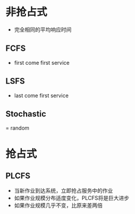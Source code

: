 # 非抢占式
- 完全相同的平均响应时间

## FCFS
- first come first service
## LSFS
- last come first service
## Stochastic
= random
# 抢占式
## PLCFS
- 当新作业到达系统，立即抢占服务中的作业
- 如果作业规模分布适度变化，PLCFS将是巨大进步
- 如果作业规模几乎不变，比原来差两倍